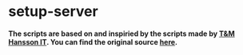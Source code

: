 # setup-server

**The scripts are based on and inspiried by the scripts made by [T&M Hansson IT](https://www.hanssonit.se/nextcloud-vm/). You can find the original source [here](https://github.com/nextcloud/vm).**
